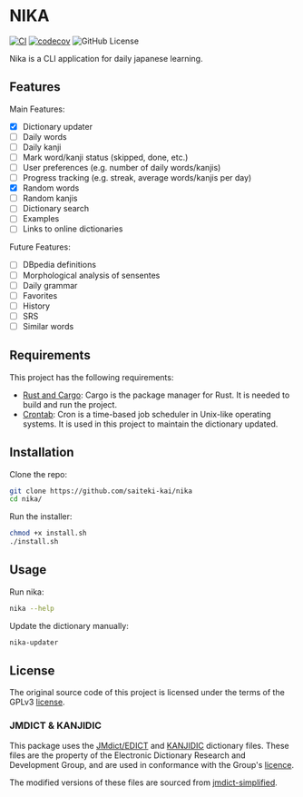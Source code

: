 # NIKA

[![CI](https://github.com/saiteki-kai/nika/actions/workflows/ci.yml/badge.svg)](https://github.com/saiteki-kai/nika/actions/workflows/ci.yml)
[![codecov](https://codecov.io/gh/saiteki-kai/nika/graph/badge.svg?token=ostDT5Ufwc)](https://codecov.io/gh/saiteki-kai/nika)
![GitHub License](https://img.shields.io/github/license/saiteki-kai/Nika)

Nika is a CLI application for daily japanese learning.

## Features

Main Features:

- [x] Dictionary updater
- [ ] Daily words
- [ ] Daily kanji
- [ ] Mark word/kanji status (skipped, done, etc.)
- [ ] User preferences (e.g. number of daily words/kanjis)
- [ ] Progress tracking (e.g. streak, average words/kanjis per day)
- [x] Random words
- [ ] Random kanjis
- [ ] Dictionary search
- [ ] Examples
- [ ] Links to online dictionaries

Future Features:

- [ ] DBpedia definitions
- [ ] Morphological analysis of sensentes
- [ ] Daily grammar
- [ ] Favorites
- [ ] History
- [ ] SRS
- [ ] Similar words

## Requirements

This project has the following requirements:

- [Rust and Cargo](https://www.rust-lang.org/tools/install): Cargo is the package manager for Rust. It is needed to build and run the project.
- [Crontab](https://en.wikipedia.org/wiki/Cron): Cron is a time-based job scheduler in Unix-like operating systems. It is used in this project to maintain the dictionary updated.

## Installation

Clone the repo:

```bash
git clone https://github.com/saiteki-kai/nika
cd nika/
```

Run the installer:

```bash
chmod +x install.sh
./install.sh
```

## Usage

Run nika:

```bash
nika --help
```

Update the dictionary manually:

```bash
nika-updater
```

## License

The original source code of this project is licensed under the terms of the GPLv3 [license](LICENSE).

### JMDICT & KANJIDIC

This package uses the [JMdict/EDICT](https://www.edrdg.org/wiki/index.php/JMdict-EDICT_Dictionary_Project) and [KANJIDIC](https://www.edrdg.org/wiki/index.php/KANJIDIC_Project) dictionary files. These files are the property of the Electronic Dictionary Research and Development Group, and are used in conformance with the Group's [licence](https://www.edrdg.org/edrdg/licence.html).

The modified versions of these files are sourced from [jmdict-simplified](https://github.com/scriptin/jmdict-simplified).
